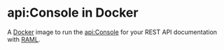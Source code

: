 # api:Console in Docker

A [Docker](http://www.docker.io/) image to run the [api:Console](https://github.com/mulesoft/api-console) for your REST API documentation with [RAML](http://raml.org).
